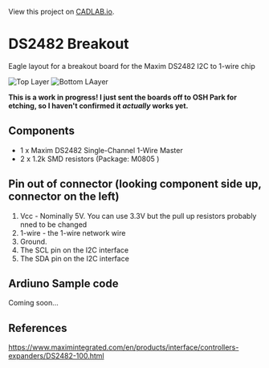 View this project on [CADLAB.io](https://cadlab.io/node/820). 

# DS2482 Breakout

Eagle layout for a breakout board for the Maxim DS2482 I2C to 1-wire chip

![Top Layer](https://644db4de3505c40a0444-327723bce298e3ff5813fb42baeefbaa.ssl.cf1.rackcdn.com/c822edcd17d805c57f6984b0aa2cb01e.png) ![Bottom LAayer](https://644db4de3505c40a0444-327723bce298e3ff5813fb42baeefbaa.ssl.cf1.rackcdn.com/e076e6471cf0fa1e368f836e1539cffc.png)

**This is a work in progress! I just sent the boards off to OSH Park for etching, so I haven't confirmed it _actually_ works yet.**

## Components

* 1 x Maxim DS2482 Single-Channel 1-Wire Master
* 2 x 1.2k SMD resistors (Package: M0805 )

## Pin out of connector (looking component side up, connector on the left)

1. Vcc - Nominally 5V. You can use 3.3V but the pull up resistors probably nned to be changed
2. 1-wire - the 1-wire network wire
3. Ground.
4. The SCL pin on the I2C interface
5. The SDA pin on the I2C interface

## Ardiuno Sample code

Coming soon...

## References

https://www.maximintegrated.com/en/products/interface/controllers-expanders/DS2482-100.html
